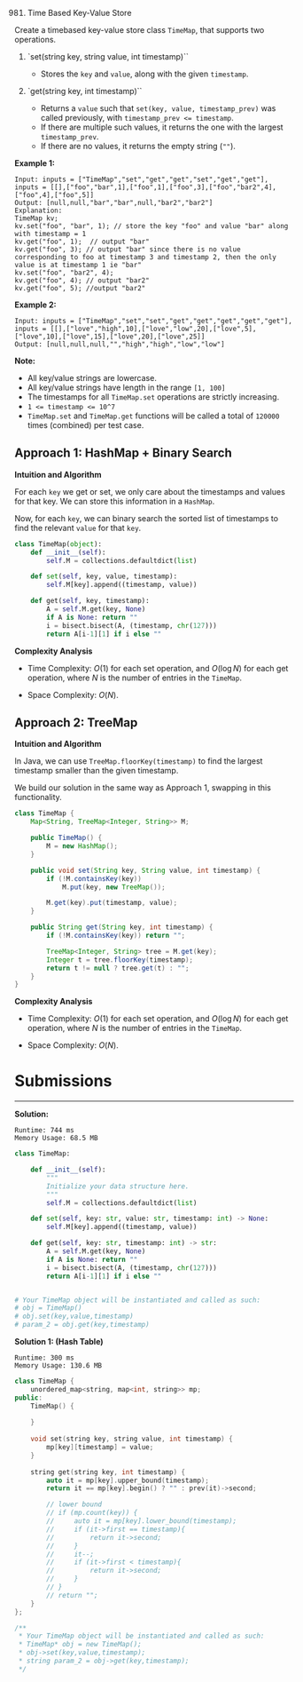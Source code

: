 981. Time Based Key-Value Store

Create a timebased key-value store class `TimeMap`, that supports two operations.

1. `set(string key, string value, int timestamp)``

    * Stores the `key` and `value`, along with the given `timestamp`.
1. `get(string key, int timestamp)``

    * Returns a `value` such that `set(key, value, timestamp_prev)` was called previously, with `timestamp_prev <= timestamp`.
    * If there are multiple such values, it returns the one with the largest `timestamp_prev`.
    * If there are no values, it returns the empty string (`""`).
 

**Example 1:**
```
Input: inputs = ["TimeMap","set","get","get","set","get","get"], inputs = [[],["foo","bar",1],["foo",1],["foo",3],["foo","bar2",4],["foo",4],["foo",5]]
Output: [null,null,"bar","bar",null,"bar2","bar2"]
Explanation:   
TimeMap kv;   
kv.set("foo", "bar", 1); // store the key "foo" and value "bar" along with timestamp = 1   
kv.get("foo", 1);  // output "bar"   
kv.get("foo", 3); // output "bar" since there is no value corresponding to foo at timestamp 3 and timestamp 2, then the only value is at timestamp 1 ie "bar"   
kv.set("foo", "bar2", 4);   
kv.get("foo", 4); // output "bar2"   
kv.get("foo", 5); //output "bar2"   
```

**Example 2:**
```
Input: inputs = ["TimeMap","set","set","get","get","get","get","get"], inputs = [[],["love","high",10],["love","low",20],["love",5],["love",10],["love",15],["love",20],["love",25]]
Output: [null,null,null,"","high","high","low","low"]
```

**Note:**

* All key/value strings are lowercase.
* All key/value strings have length in the range `[1, 100]`
* The timestamps for all `TimeMap.set` operations are strictly increasing.
* `1 <= timestamp <= 10^7`
* `TimeMap.set` and `TimeMap.get` functions will be called a total of `120000` times (combined) per test case.

## Approach 1: HashMap + Binary Search
**Intuition and Algorithm**

For each `key` we get or set, we only care about the timestamps and values for that key. We can store this information in a `HashMap`.

Now, for each `key`, we can binary search the sorted list of timestamps to find the relevant `value` for that `key`.

```python
class TimeMap(object):
    def __init__(self):
        self.M = collections.defaultdict(list)

    def set(self, key, value, timestamp):
        self.M[key].append((timestamp, value))

    def get(self, key, timestamp):
        A = self.M.get(key, None)
        if A is None: return ""
        i = bisect.bisect(A, (timestamp, chr(127)))
        return A[i-1][1] if i else ""
```

**Complexity Analysis**

* Time Complexity: $O(1)$ for each set operation, and $O(\log N)$ for each get operation, where $N$ is the number of entries in the `TimeMap`.

* Space Complexity: $O(N)$.

## Approach 2: TreeMap
**Intuition and Algorithm**

In Java, we can use `TreeMap.floorKey(timestamp)` to find the largest timestamp smaller than the given timestamp.

We build our solution in the same way as Approach 1, swapping in this functionality.

```java
class TimeMap {
    Map<String, TreeMap<Integer, String>> M;

    public TimeMap() {
        M = new HashMap();
    }

    public void set(String key, String value, int timestamp) {
        if (!M.containsKey(key))
            M.put(key, new TreeMap());

        M.get(key).put(timestamp, value);
    }

    public String get(String key, int timestamp) {
        if (!M.containsKey(key)) return "";

        TreeMap<Integer, String> tree = M.get(key);
        Integer t = tree.floorKey(timestamp);
        return t != null ? tree.get(t) : "";
    }
}
```

**Complexity Analysis**

* Time Complexity: $O(1)$ for each set operation, and $O(\log N)$ for each get operation, where $N$ is the number of entries in the `TimeMap`.

* Space Complexity: $O(N)$.

# Submissions
---
**Solution:**
```
Runtime: 744 ms
Memory Usage: 68.5 MB
```
```python
class TimeMap:

    def __init__(self):
        """
        Initialize your data structure here.
        """
        self.M = collections.defaultdict(list)

    def set(self, key: str, value: str, timestamp: int) -> None:
        self.M[key].append((timestamp, value))

    def get(self, key: str, timestamp: int) -> str:
        A = self.M.get(key, None)
        if A is None: return ""
        i = bisect.bisect(A, (timestamp, chr(127)))
        return A[i-1][1] if i else ""


# Your TimeMap object will be instantiated and called as such:
# obj = TimeMap()
# obj.set(key,value,timestamp)
# param_2 = obj.get(key,timestamp)
```

**Solution 1: (Hash Table)**
```
Runtime: 300 ms
Memory Usage: 130.6 MB
```
```c++
class TimeMap {
    unordered_map<string, map<int, string>> mp; 
public:
    TimeMap() {
        
    }
    
    void set(string key, string value, int timestamp) {
        mp[key][timestamp] = value; 
    }
    
    string get(string key, int timestamp) {
        auto it = mp[key].upper_bound(timestamp); 
        return it == mp[key].begin() ? "" : prev(it)->second; 

        // lower bound
        // if (mp.count(key)) {
        //     auto it = mp[key].lower_bound(timestamp);
        //     if (it->first == timestamp){
        //         return it->second;
        //     }
        //     it--;
        //     if (it->first < timestamp){
        //         return it->second;
        //     }
        // }
        // return "";
    }
};

/**
 * Your TimeMap object will be instantiated and called as such:
 * TimeMap* obj = new TimeMap();
 * obj->set(key,value,timestamp);
 * string param_2 = obj->get(key,timestamp);
 */
```
